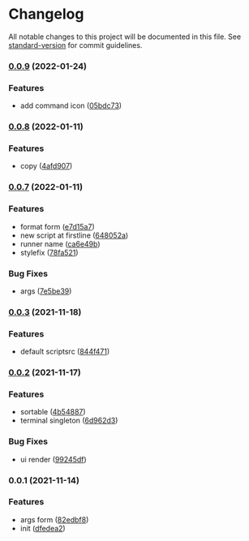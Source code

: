 # Changelog

All notable changes to this project will be documented in this file. See [standard-version](https://github.com/conventional-changelog/standard-version) for commit guidelines.

### [0.0.9](https://github.com/Saber2pr/vsc-scripts-manager/compare/v0.0.8...v0.0.9) (2022-01-24)


### Features

* add command icon ([05bdc73](https://github.com/Saber2pr/vsc-scripts-manager/commit/05bdc730b9e2abcfff4171caf563daa66b07249c))

### [0.0.8](https://github.com/Saber2pr/vsc-scripts-manager/compare/v0.0.7...v0.0.8) (2022-01-11)


### Features

* copy ([4afd907](https://github.com/Saber2pr/vsc-scripts-manager/commit/4afd90705e79c91dd542422a6e84c97e97ab5e8b))

### [0.0.7](https://github.com/Saber2pr/vsc-scripts-manager/compare/v0.0.3...v0.0.7) (2022-01-11)


### Features

* format form ([e7d15a7](https://github.com/Saber2pr/vsc-scripts-manager/commit/e7d15a7ffd5a7ad0607b3dfb5743c46187248aec))
* new script at firstline ([648052a](https://github.com/Saber2pr/vsc-scripts-manager/commit/648052a32154519c23c12f5edc02d0a4ea1259a2))
* runner name ([ca6e49b](https://github.com/Saber2pr/vsc-scripts-manager/commit/ca6e49b3fccf6036b99350f4b37fcc075f89875b))
* stylefix ([78fa521](https://github.com/Saber2pr/vsc-scripts-manager/commit/78fa52172b8f32cfe01e702d25f5b1b5487d0d4d))


### Bug Fixes

* args ([7e5be39](https://github.com/Saber2pr/vsc-scripts-manager/commit/7e5be39281ca14930278882973061e59745fd552))

### [0.0.3](https://github.com/Saber2pr/vsc-scripts-manager/compare/v0.0.2...v0.0.3) (2021-11-18)


### Features

* default scriptsrc ([844f471](https://github.com/Saber2pr/vsc-scripts-manager/commit/844f4712bbe5f2eab2271845ff2666662ebafdf9))

### [0.0.2](https://github.com/Saber2pr/vsc-scripts-manager/compare/v0.0.1...v0.0.2) (2021-11-17)


### Features

* sortable ([4b54887](https://github.com/Saber2pr/vsc-scripts-manager/commit/4b548876fd5be2e95586473c9e2c7dd31f17fa76))
* terminal singleton ([6d962d3](https://github.com/Saber2pr/vsc-scripts-manager/commit/6d962d31ef090eac16478d22bac340af064389ee))


### Bug Fixes

* ui render ([99245df](https://github.com/Saber2pr/vsc-scripts-manager/commit/99245dface637354c8567e11ad86cfa46208d7f6))

### 0.0.1 (2021-11-14)


### Features

* args form ([82edbf8](https://github.com/Saber2pr/vsc-scripts-manager/commit/82edbf82334a611a1a881e17e021b2f889d473e4))
* init ([dfedea2](https://github.com/Saber2pr/vsc-scripts-manager/commit/dfedea25e097b698deb5f49cb3e897575508aea2))
